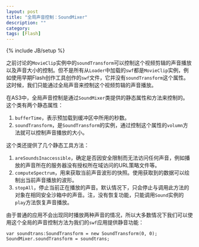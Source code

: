 ```yaml
---
layout: post
title: "全局声音控制：SoundMixer"
description: ""
category: 
tags: [Flash]
---
```

{% include JB/setup %}

之前讨论的`MovieClip`实例中的`soundTransform`可以控制这个视频剪辑的声音播放以及声音大小的控制。但不是所有从`Loader`中加载的`swf`都是`MovieClip`实例，例如使用早期Flash创作工具创作的`swf`文件，它并没有`soundTransform`这个属性。这时候，我们只能通过全局声音来控制这个视频剪辑的声音播放。

在AS3中，全局声音控制是通过`SoundMixer`类提供的静态属性和方法来控制的。这个类有两个静态属性：

1. `bufferTime`，表示预加载到缓冲区中所用的秒数。
2. `soundTransform`，是`SoundTransform`的实例，通过控制这个属性的`volumn`方法就可以控制声音播放的大小。

这个类还提供了几个静态工具方法：

1. `areSoundsInaccessible`，确定是否因安全限制而无法访问任何声音，例如播放的声音所在的服务器没有授权所在域访问的URL策略文件等。
2. `computeSpectrum`，用来获取当前声音波形的快照。使用获取到的数据可以绘制出当前声音播放的波形。
3. `stopAll`，停止当前正在播放的声音。默认情况下，只会停止与调用此方法的对象在相同安全沙箱中的声音。注，没有恢复功能，只能调用`Sound`实例的`play`方法恢复声音播放。

由于普通的应用不会出现同时播放两种声音的情况，所以大多数情况下我们可以使用这个全局的声音控制方法为我们的`swf`应用提供静音功能：

    var soundtrans:SoundTransform = new SoundTransform(0, 0);
    SoundMixer.soundTransform = soundtrans;
